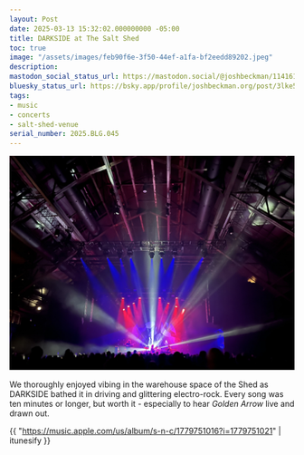 ```yaml
---
layout: Post
date: 2025-03-13 15:32:02.000000000 -05:00
title: DARKSIDE at The Salt Shed
toc: true
image: "/assets/images/feb90f6e-3f50-44ef-a1fa-bf2eedd89202.jpeg"
description:
mastodon_social_status_url: https://mastodon.social/@joshbeckman/114161991890075958
bluesky_status_url: https://bsky.app/profile/joshbeckman.org/post/3lke5jl4trh2k
tags:
- music
- concerts
- salt-shed-venue
serial_number: 2025.BLG.045
---
```

![darkside in concert](/assets/images/feb90f6e-3f50-44ef-a1fa-bf2eedd89202.jpeg)

We thoroughly enjoyed vibing in the warehouse space of the Shed as DARKSIDE bathed it in driving and glittering electro-rock. Every song was ten minutes or longer, but worth it - especially to hear _Golden Arrow_ live and drawn out.

{{ "https://music.apple.com/us/album/s-n-c/1779751016?i=1779751021" | itunesify }}
